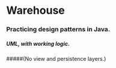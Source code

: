 # Warehouse
### Practicing design patterns in Java.
##### UML, with working logic.
#####(No view and persistence layers.)
